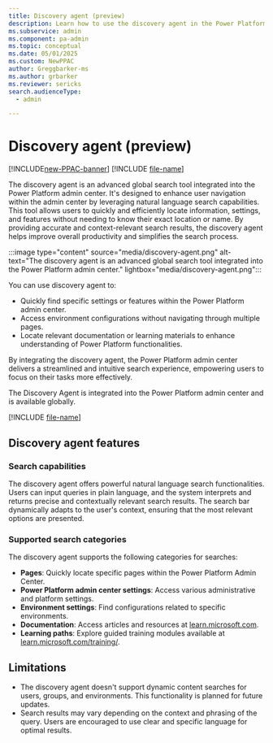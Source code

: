 ```yaml
---
title: Discovery agent (preview)
description: Learn how to use the discovery agent in the Power Platform admin center.
ms.subservice: admin
ms.component: pa-admin
ms.topic: conceptual
ms.date: 05/01/2025
ms.custom: NewPPAC
author: Greggbarker-ms
ms.author: grbarker
ms.reviewer: sericks
search.audienceType: 
  - admin

---
```


# Discovery agent (preview)

[!INCLUDE[new-PPAC-banner](~/includes/new-PPAC-banner.md)]
[!INCLUDE [file-name](~/../shared-content/shared/preview-includes/preview-banner.md)]

The discovery agent is an advanced global search tool integrated into the Power Platform admin center. It's designed to enhance user navigation within the admin center by leveraging natural language search capabilities. This tool allows users to quickly and efficiently locate information, settings, and features without needing to know their exact location or name. By providing accurate and context-relevant search results, the discovery agent helps improve overall productivity and simplifies the search process.

:::image type="content" source="media/discovery-agent.png" alt-text="The discovery agent is an advanced global search tool integrated into the Power Platform admin center." lightbox="media/discovery-agent.png":::

You can use discovery agent to:
- Quickly find specific settings or features within the Power Platform admin center.
-	Access environment configurations without navigating through multiple pages.
- Locate relevant documentation or learning materials to enhance understanding of Power Platform functionalities.

By integrating the discovery agent, the Power Platform admin center delivers a streamlined and intuitive search experience, empowering users to focus on their tasks more effectively.

The Discovery Agent is integrated into the Power Platform admin center and is available globally.

[!INCLUDE [file-name](~/../shared-content/shared/preview-includes/preview-note-pp.md)]

## Discovery agent features

### Search capabilities
The discovery agent offers powerful natural language search functionalities. Users can input queries in plain language, and the system interprets and returns precise and contextually relevant search results. The search bar dynamically adapts to the user's context, ensuring that the most relevant options are presented.

### Supported search categories
The discovery agent supports the following categories for searches:

- **Pages**: Quickly locate specific pages within the Power Platform Admin Center.
- **Power Platform admin center settings**: Access various administrative and platform settings.
- **Environment settings**: Find configurations related to specific environments.
- **Documentation**: Access articles and resources at [learn.microsoft.com](https://learn.microsoft.com).
- **Learning paths**: Explore guided training modules available at [learn.microsoft.com/training/](/training/).

## Limitations
- The discovery agent doesn't support dynamic content searches for users, groups, and environments. This functionality is planned for future updates.
- Search results may vary depending on the context and phrasing of the query. Users are encouraged to use clear and specific language for optimal results.



